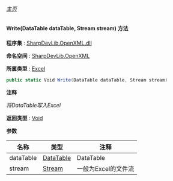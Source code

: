 ###### [主页](./Index.md "主页")

#### Write(DataTable dataTable, Stream stream) 方法

**程序集** : [SharpDevLib.OpenXML.dll](./SharpDevLib.OpenXML.assembly.md "SharpDevLib.OpenXML.dll")

**命名空间** : [SharpDevLib.OpenXML](./SharpDevLib.OpenXML.namespace.md "SharpDevLib.OpenXML")

**所属类型** : [Excel](./SharpDevLib.OpenXML.Excel.md "Excel")

``` csharp
public static Void Write(DataTable dataTable, Stream stream)
```

**注释**

*将DataTable写入Excel*



**返回类型** : [Void](https://learn.microsoft.com/en-us/dotnet/api/system.void "Void")


**参数**

|名称|类型|注释|
|---|---|---|
|dataTable|[DataTable](https://learn.microsoft.com/en-us/dotnet/api/system.data.datatable "DataTable")|DataTable|
|stream|[Stream](https://learn.microsoft.com/en-us/dotnet/api/system.io.stream "Stream")|一般为Excel的文件流|


